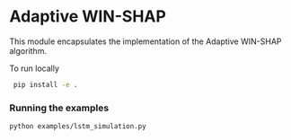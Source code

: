 # Adaptive WIN-SHAP

This module encapsulates the implementation of the Adaptive WIN-SHAP algorithm.

To run locally
```bash
 pip install -e .
```

### Running the examples
```bash
python examples/lstm_simulation.py
```